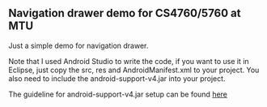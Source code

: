 ## Navigation drawer demo for CS4760/5760 at MTU

Just a simple demo for navigation drawer.

Note that I used Android Studio to write the code, if you want to use it in Eclipse, just copy the src, res and AndroidManifest.xml to your project. You also need to include the android-support-v4.jar into your project. 

The guideline for android-support-v4.jar setup can be found [here](http://developer.android.com/tools/support-library/setup.html)
